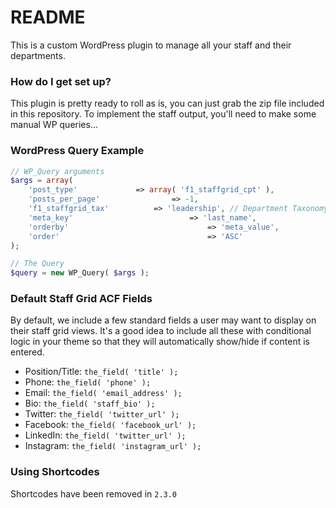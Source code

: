 # README #

This is a custom WordPress plugin to manage all your staff and their departments.

### How do I get set up? ###

This plugin is pretty ready to roll as is, you can just grab the zip file included in this repository.
To implement the staff output, you'll need to make some manual WP queries...

### WordPress Query Example ###

```php
// WP_Query arguments
$args = array(
	'post_type'             => array( 'f1_staffgrid_cpt' ),
	'posts_per_page' 				=> -1,
	'f1_staffgrid_tax' 			=> 'leadership', // Department Taxonomy (optional)
	'meta_key' 							=> 'last_name',
	'orderby'								=> 'meta_value',
	'order' 								=> 'ASC'
);

// The Query
$query = new WP_Query( $args );
```

### Default Staff Grid ACF Fields ###
By default, we include a few standard fields a user may want to display on their
staff grid views. It's a good idea to include all these with conditional logic in
your theme so that they will automatically show/hide if content is entered.

- Position/Title:  `the_field( 'title' );`
- Phone:  `the_field( 'phone' );`
- Email:  `the_field( 'email_address' );`
- Bio:  `the_field( 'staff_bio' );`
- Twitter:  `the_field( 'twitter_url' );`
- Facebook:  `the_field( 'facebook_url' );`
- LinkedIn:  `the_field( 'twitter_url' );`
- Instagram:  `the_field( 'instagram_url' );`

### Using Shortcodes ###
Shortcodes have been removed in `2.3.0`
